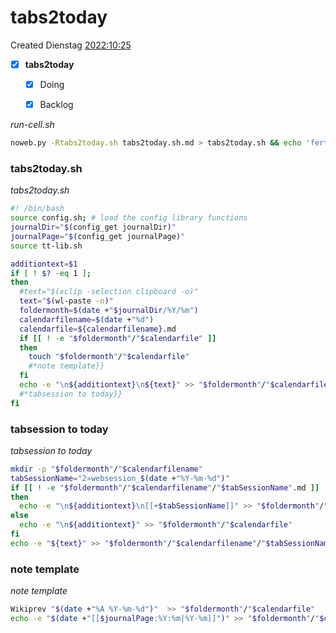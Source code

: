 # tabs2today
Created Dienstag [2022:10:25]()

- [x] **tabs2today**
	- [x] Doing
	- [x] Backlog


*run-cell.sh*
```bash
noweb.py -Rtabs2today.sh tabs2today.sh.md > tabs2today.sh && echo 'fertig'
```

### tabs2today.sh

*tabs2today.sh*
```bash
#! /bin/bash
source config.sh; # load the config library functions
journalDir="$(config_get journalDir)"
journalPage="$(config_get journalPage)"
source tt-lib.sh

additiontext=$1
if [ ! $? -eq 1 ]; 
then
  #text="$(xclip -selection clipboard -o)"
  text="$(wl-paste -n)"
  foldermonth=$(date +"$journalDir/%Y/%m")
  calendarfilename=$(date +"%d")
  calendarfile=${calendarfilename}.md
  if [[ ! -e "$foldermonth"/"$calendarfile" ]] 
  then
	touch "$foldermonth"/"$calendarfile"
	#*note template}}
  fi
  echo -e "\n${additiontext}\n${text}" >> "$foldermonth"/"$calendarfile"
  #*tabsession to today}}
fi
```
### tabsession to today

*tabsession to today*
```bash
mkdir -p "$foldermonth"/"$calendarfilename"
tabSessionName="2»websession_$(date +"%Y-%m-%d")"
if [[ ! -e "$foldermonth"/"$calendarfilename"/"$tabSessionName".md ]] 
then
  echo -e "\n${additiontext}\n[[+$tabSessionName]]" >> "$foldermonth"/"$calendarfile"
else
  echo -e "\n${additiontext}" >> "$foldermonth"/"$calendarfile"
fi 
echo -e "${text}" >> "$foldermonth"/"$calendarfilename"/"$tabSessionName".md
```


### note template

*note template*
```bash
Wikiprev "$(date +"%A %Y-%m-%d")"  >> "$foldermonth"/"$calendarfile"
echo -e "$(date +"[[$journalPage:%Y:%m|%Y-%m]]")" >> "$foldermonth"/"$calendarfile"
```

